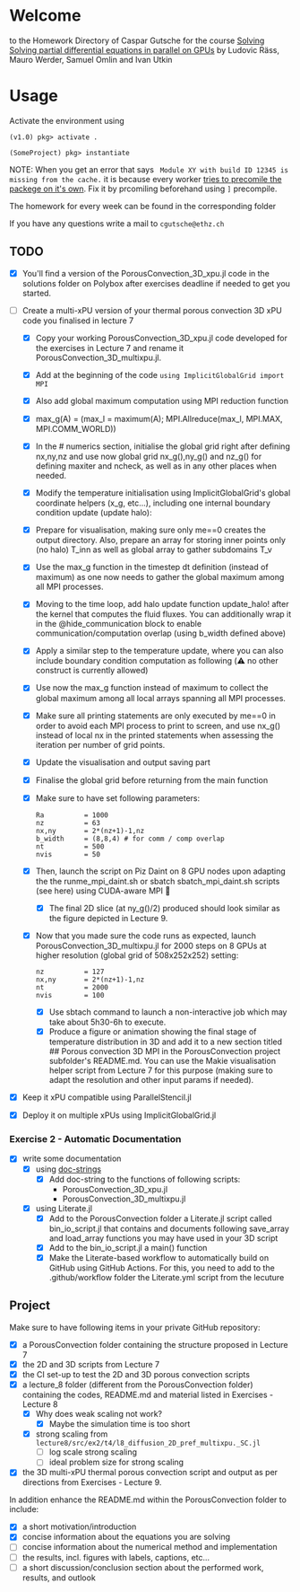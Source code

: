 # Welcome 
to the Homework Directory of Caspar Gutsche for the course [Solving Solving partial differential equations in parallel on GPUs](https://pde-on-gpu.vaw.ethz.ch/) by Ludovic Räss,   Mauro Werder,   Samuel Omlin and Ivan Utkin

# Usage
Activate the environment using
```
(v1.0) pkg> activate .

(SomeProject) pkg> instantiate
```

NOTE: When you get an error that says
` Module XY with build ID 12345 is missing from the cache.` it is because every worker [tries to precomile the packege on it's own](https://stackoverflow.com/questions/55410326/module-does-not-support-precompilation-but-is-imported-by-a-module-that-does). Fix it by prcomiling beforehand using `]` precompile.

The homework for every week can be found in the corresponding folder

If you have any questions write a mail to `cgutsche@ethz.ch`

## TODO
- [X] You'll find a version of the PorousConvection_3D_xpu.jl code in the solutions folder on Polybox after exercises deadline if needed to get you started.
- [ ] Create a multi-xPU version of your thermal porous convection 3D xPU code you finalised in lecture 7
  - [X] Copy your working PorousConvection_3D_xpu.jl code developed for the exercises in Lecture 7 and rename it PorousConvection_3D_multixpu.jl.
  - [X] Add at the beginning of the code ```using ImplicitGlobalGrid
import MPI```
  - [X] Also add global maximum computation using MPI reduction function
  - [X] max_g(A) = (max_l = maximum(A); MPI.Allreduce(max_l, MPI.MAX, MPI.COMM_WORLD))
  - [X] In the # numerics section, initialise the global grid right after defining nx,ny,nz and use now global grid nx_g(),ny_g() and nz_g() for defining maxiter and ncheck, as well as in any other places when needed.
  - [X] Modify the temperature initialisation using ImplicitGlobalGrid's global coordinate helpers (x_g, etc...), including one internal boundary condition update (update halo):
  - [X] Prepare for visualisation, making sure only me==0 creates the output directory. Also, prepare an array for storing inner points only (no halo) T_inn as well as global array to gather subdomains T_v
  - [X] Use the max_g function in the timestep dt definition (instead of maximum) as one now needs to gather the global maximum among all MPI processes.
  - [X] Moving to the time loop, add halo update function update_halo! after the kernel that computes the fluid fluxes. You can additionally wrap it in the @hide_communication block to enable communication/computation overlap (using b_width defined above)
  - [X] Apply a similar step to the temperature update, where you can also include boundary condition computation as following (⚠️ no other construct is currently allowed)
  - [X] Use now the max_g function instead of maximum to collect the global maximum among all local arrays spanning all MPI processes.
  - [X] Make sure all printing statements are only executed by me==0 in order to avoid each MPI process to print to screen, and use nx_g() instead of local nx in the printed statements when assessing the iteration per number of grid points.
  - [X] Update the visualisation and output saving part
  - [X] Finalise the global grid before returning from the main function
  - [X] Make sure to have set following parameters:
    ```lx,ly,lz    = 40.0,20.0,20.0
    Ra          = 1000
    nz          = 63
    nx,ny       = 2*(nz+1)-1,nz
    b_width     = (8,8,4) # for comm / comp overlap
    nt          = 500
    nvis        = 50

    ```
  - [X] Then, launch the script on Piz Daint on 8 GPU nodes upon adapting the the runme_mpi_daint.sh or sbatch sbatch_mpi_daint.sh scripts (see here) using CUDA-aware MPI 🚀
    - [X] The final 2D slice (at ny_g()/2) produced should look similar as the figure depicted in Lecture 9.
  - [X] Now that you made sure the code runs as expected, launch PorousConvection_3D_multixpu.jl for 2000 steps on 8 GPUs at higher resolution (global grid of 508x252x252) setting:

    ```
    nz          = 127
    nx,ny       = 2*(nz+1)-1,nz
    nt          = 2000
    nvis        = 100    
    ```

    -[X] Use sbtach command to launch a non-interactive job which may take about 5h30-6h to execute.
    - [X] Produce a figure or animation showing the final stage of temperature distribution in 3D and add it to a new section titled ## Porous convection 3D MPI in the PorousConvection project subfolder's README.md. You can use the Makie visualisation helper script from Lecture 7 for this purpose (making sure to adapt the resolution and other input params if needed).

- [X] Keep it xPU compatible using ParallelStencil.jl

- [X] Deploy it on multiple xPUs using ImplicitGlobalGrid.jl

### Exercise 2 - Automatic Documentation
- [X] write some documentation
  - [X] using [doc-strings]([https://](https://docs.julialang.org/en/v1/manual/documentation/))
    - [X] Add doc-string to the functions of following scripts:
      - PorousConvection_3D_xpu.jl
      - PorousConvection_3D_multixpu.jl
  - [X] using Literate.jl
    - [X] Add to the PorousConvection folder a Literate.jl script called bin_io_script.jl that contains and documents following save_array and load_array functions you may have used in your 3D script
    - [X] Add to the bin_io_script.jl a main() function
    - [X] Make the Literate-based workflow to automatically build on GitHub using GitHub Actions. For this, you need to add to the .github/workflow folder the Literate.yml script from the lecuture

## Project
Make sure to have following items in your private GitHub repository:
- [X] a PorousConvection folder containing the structure proposed in Lecture 7
- [X] the 2D and 3D scripts from Lecture 7
- [X] the CI set-up to test the 2D and 3D porous convection scripts
- [X] a lecture_8 folder (different from the PorousConvection folder) containing the codes, README.md and material listed in Exercises - Lecture 8
  - [X] Why does weak scaling not work?
    - [X] Maybe the simulation time is too short
  - [X] strong scaling from `lecture8/src/ex2/t4/l8_diffusion_2D_pref_multixpu._SC.jl`
    - [ ] log scale strong scaling
    - [ ] ideal problem size for strong scaling
- [X] the 3D multi-xPU thermal porous convection script and output as per directions from Exercises - Lecture 9.

In addition enhance the README.md within the PorousConvection folder to include:
- [X] a short motivation/introduction
- [X] concise information about the equations you are solving
- [ ] concise information about the numerical method and implementation
- [ ] the results, incl. figures with labels, captions, etc...
- [ ] a short discussion/conclusion section about the performed work, results, and outlook
